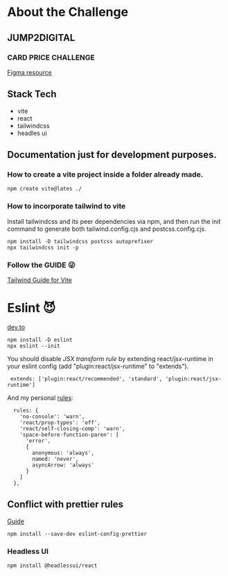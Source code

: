 # About the Challenge

## JUMP2DIGITAL

### CARD PRICE CHALLENGE

[Figma resource](https://www.figma.com/file/8DTsCBsanZ0OEoLdiY1qzW/front_creator?node-id=4%3A194)

## Stack Tech

- vite
- react
- tailwindcss
- headles ui

## Documentation just for development purposes.

### How to create a vite project inside a folder already made.

`npm create vite@lates ./`

### How to incorporate tailwind to vite

Install tailwindcss and its peer dependencies via npm, and then run the init command to generate both tailwind.config.cjs and postcss.config.cjs.

```shell
npm install -D tailwindcss postcss autoprefixer
npx tailwindcss init -p
```

### Follow the GUIDE 😜

[Tailwind Guide for Vite](https://tailwindcss.com/docs/guides/vite)

# Eslint 😈

[dev.to](https://dev.to/equiman/vite-powerful-react-project-g4m)

```
npm install -D eslint
npx eslint --init
```

You should disable _JSX transform rule_ by extending react/jsx-runtime in your eslint config (add "plugin:react/jsx-runtime" to "extends").

` extends: ['plugin:react/recommended', 'standard', 'plugin:react/jsx-runtime']`

And my personal [rules](https://eslint.org/docs/latest/rules/space-before-function-paren):

```javacript
  rules: {
    'no-console': 'warn',
    'react/prop-types': 'off',
    'react/self-closing-comp': 'warn',
    'space-before-function-paren': [
      'error',
      {
        anonymous: 'always',
        named: 'never',
        asyncArrow: 'always'
      }
    ]
  },
```

## Conflict with prettier rules

[Guide](https://github.com/prettier/eslint-config-prettier)

`npm install --save-dev eslint-config-prettier`

### Headless UI

`npm install @headlessui/react`
